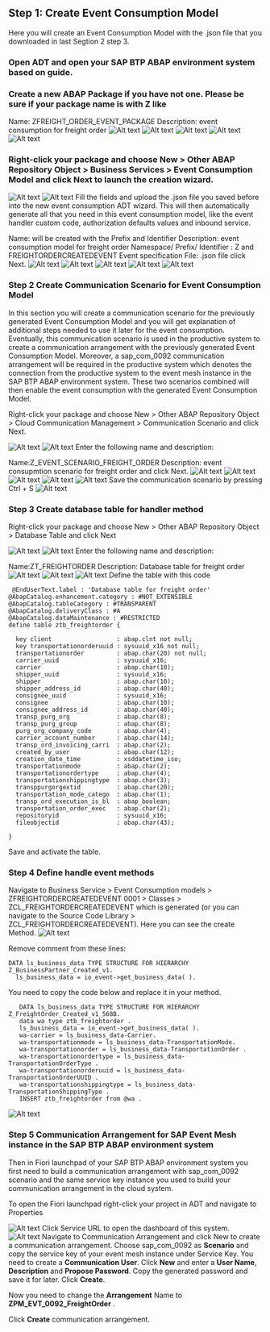 
## Step 1: Create Event Consumption Model

Here you will create an Event Consumption Model with the .json file that you downloaded in last Segtion 2 step 3.

### Open ADT and open your SAP BTP ABAP environment system based on guide.

### Create a new ABAP Package if you have not one. Please be sure if your package name is with Z like

Name: ZFREIGHT_ORDER_EVENT_PACKAGE
Description: event consumption for freight order
![Alt text](img/image.png)
![Alt text](img/image-1.png)
![Alt text](img/image-2.png)
![Alt text](img/image-3.png)
![Alt text](img/image-4.png)

### Right-click your package and choose New > Other ABAP Repository Object > Business Services > Event Consumption Model and click Next to launch the creation wizard.
![Alt text](img/image-5.png)
![Alt text](img/image-6.png)
Fill the fields and upload the .json file you saved before into the new event consumption ADT wizard. This will then automatically generate all that you need in this event consumption model, like the event handler custom code, authorization defaults values and inbound service.

Name: will be created with the Prefix and Identifier
Description: event consumption model for freight order
Namespace/ Prefix/ Identifier : Z and FREIGHTORDERCREATEDEVENT
Event specification File: .json file
click Next.
![Alt text](img/image-7.png)
![Alt text](img/image-8.png)
![Alt text](img/image-9.png)
![Alt text](img/image-10.png)
![Alt text](img/image-11.png)

### Step 2 Create Communication Scenario for Event Consumption Model
In this section you will create a communication scenario for the previously generated Event Consumption Model and you will get explanation of additional steps needed to use it later for the event consumption. Eventually, this communication scenario is used in the productive system to create a communication arrangement with the previously generated Event Consumption Model. Moreover, a sap_com_0092 communication arrangement will be required in the productive system which denotes the connection from the productive system to the event mesh instance in the SAP BTP ABAP environment system. These two scenarios combined will then enable the event consumption with the generated Event Consumption Model.

Right-click your package and choose New > Other ABAP Repository Object > Cloud Communication Management > Communication Scenario and click Next.

![Alt text](img/image-12.png)
![Alt text](img/image-13.png)
Enter the following name and description:

Name:Z_EVENT_SCENARIO_FREIGHT_ORDER
Description: event consupmtion scenario for freight order
and click Next.
![Alt text](img/image-14.png)
![Alt text](img/image-15.png)
![Alt text](img/image-16.png)
![Alt text](img/image-17.png)
![Alt text](img/image-18.png)
Save the communication scenario by pressing Ctrl + S
![Alt text](img/image-19.png)

### Step 3 Create database table for handler method
Right-click your package and choose New > Other ABAP Repository Object > Database Table and click Next

![Alt text](img/image-20.png)
![Alt text](img/image-21.png)
Enter the following name and description:

Name:ZT_FREIGHTORDER
Description: Database table for freight order
![Alt text](img/image-22.png)
![Alt text](img/image-23.png)
![Alt text](img/image-24.png)
Define the table with this code
``` 
 @EndUserText.label : 'Database table for freight order'
@AbapCatalog.enhancement.category : #NOT_EXTENSIBLE
@AbapCatalog.tableCategory : #TRANSPARENT
@AbapCatalog.deliveryClass : #A
@AbapCatalog.dataMaintenance : #RESTRICTED
define table ztb_freightorder {

  key client                  : abap.clnt not null;
  key transportationorderuuid : sysuuid_x16 not null;
  transportationorder         : abap.char(20) not null;
  carrier_uuid                : sysuuid_x16;
  carrier                     : abap.char(10);
  shipper_uuid                : sysuuid_x16;
  shipper                     : abap.char(10);
  shipper_address_id          : abap.char(40);
  consignee_uuid              : sysuuid_x16;
  consignee                   : abap.char(10);
  consignee_address_id        : abap.char(40);
  transp_purg_org             : abap.char(8);
  transp_purg_group           : abap.char(8);
  purg_org_company_code       : abap.char(4);
  carrier_account_number      : abap.char(14);
  transp_ord_invoicing_carri  : abap.char(2);
  created_by_user             : abap.char(12);
  creation_date_time          : xsddatetime_iso;
  transportationmode          : abap.char(2);
  transportationordertype     : abap.char(4);
  transportationshippingtype  : abap.char(3);
  transppurgorgextid          : abap.char(20);
  transportation_mode_catego  : abap.char(1);
  transp_ord_execution_is_bl  : abap_boolean;
  transportation_order_exec   : abap.char(2);
  repositoryid                : sysuuid_x16;
  fileobjectid                : abap.char(43);

}
```
Save and activate the table.

### Step 4 Define handle event methods

Navigate to Business Service > Event Consumption models > ZFREIGHTORDERCREATEDEVENT           0001 > Classes > ZCL_FREIGHTORDERCREATEDEVENT which is generated (or you can navigate to the Source Code Library > ZCL_FREIGHTORDERCREATEDEVENT). Here you can see the create Method.
![Alt text](img/image-25.png)

Remove comment from these lines:
```  
DATA ls_business_data TYPE STRUCTURE FOR HIERARCHY Z_BusinessPartner_Created_v1.      
  ls_business_data = io_event->get_business_data( ).
```
You need to copy the code below and replace it in your method.
```
   DATA ls_business_data TYPE STRUCTURE FOR HIERARCHY Z_FreightOrder_Created_v1_568B.
   data wa type ztb_freightorder .
   ls_business_data = io_event->get_business_data( ).
   wa-carrier = ls_business_data-Carrier.
   wa-transportationmode = ls_business_data-TransportationMode.
   wa-transportationorder = ls_business_data-TransportationOrder .
   wa-transportationordertype = ls_business_data-TransportationOrderType .
   wa-transportationorderuuid = ls_business_data-TransportationOrderUUID .
   wa-transportationshippingtype = ls_business_data-TransportationShippingType .
   INSERT ztb_freightorder from @wa .
```
![Alt text](img/image-26.png)


### Step 5 Communication Arrangement for SAP Event Mesh instance in the SAP BTP ABAP environment system

Then in Fiori launchpad of your SAP BTP ABAP environment system you first need to build a communication arrangement with sap_com_0092 scenario and the same service key instance you used to build your communication arrangement in the cloud system.

To open the Fiori launchpad right-click your project in ADT and navigate to Properties

![Alt text](image-27.png)
Click Service URL to open the dashboard of this system.
![Alt text](image-28.png)
Navigate to Communication Arrangement and click New to create a communication arrangement.
Choose sap_com_0092 as **Scenario** and copy the service key of your event mesh instance under Service Key. You need to create a **Communication User**. Click **New** and enter a **User Name**, **Description** and **Propose Password**. Copy the generated password and save it for later. Click **Create**.

Now you need to change the **Arrangement** Name to **ZPM_EVT_0092_FreightOrder** .

Click **Create** communication arrangement.



